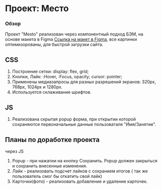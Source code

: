 # Проект: Место 

### Обзор

Проект "Mesto" реализован через компонентный подход БЭМ, на основе макета в Figma [Ссылка на макет в Figma](https://www.figma.com/file/2cn9N9jSkmxD84oJik7xL7/JavaScript.-Sprint-4?node-id=0%3A1), все картинки оптимизорованы, для быстрой загрузки сайта.

## CSS
1) Построение сетки: display: flex, grid;
2) Кнопки, Лайк: :Hover, :Focus, opacity; cursor: pointer;
3) Применены медиазапросы для разных разрешений экранов: 320px, 768px, 1024px и 1280px.
4) Используется склаживание шрифтов.

## JS 
1) Реализована скрытая popup форма, при открытии которой сохраняются первоначальные данные пользоваталя "Имя/Занятие".

## Планы по доработке проекта
через JS
1) Popup - при нажатии на кнопку Сохранить. Popup должен закрыться и сохранить внесенные изменения.
2) Лайк - реализовать подсчет лайков с сохранием итогов ( так же пользователь смог бы откатить свой лайк)
3) Карточки(фото) - реализовать добавление и удаление карточек.